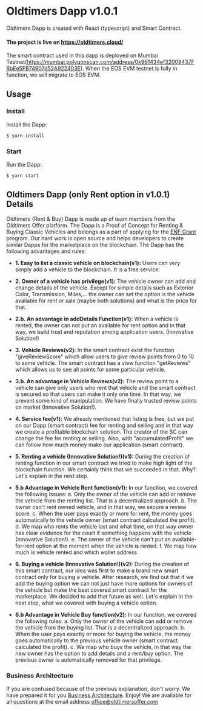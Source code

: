 # Oldtimers Dapp v1.0.1

Oldtimers Dapp is created with React (typescript) and Smart Contract. 
#### The project is live on https://oldtimers.cloud/
The smart contract used in this dapp is deployed on Mumbai Testnet(https://mumbai.polygonscan.com/address/0x961434ef32009437F6bEe5FB74907d52A922403E). When the EOS EVM testnet is fully in function, we will migrate to EOS EVM.


## Usage

### Install

Install the Dapp:

```sh
$ yarn install
```


### Start

Run the Dapp:

```sh
$ yarn start
```

## Oldtimers Dapp (only Rent option in v1.0.1) Details

Oldtimers (Rent & Buy) Dapp is made up of team members from the Oldtimers Offer platform. The Dapp is a Proof of Concept for Renting & Buying Classic Vehicles and belongs as a part of applying for the [ENF Grant](https://eosnetwork.com/blog/eos-network-foundation-grant-framework-guidelines/) program. Our hard work is open source and helps developers to create similar Dapps for the marketplace on the blockchain. 
The Dapp has the following advantages and rules:

-   **1. Easy to list a classic vehicle on blockchain(v1):** Users can very simply add a vehicle to the blockchain. It is a free service.

-   **2. Owner of a vehicle has privilege(v1):** The vehicle owner can add and change details of the vehicle. Except for simple details such as Exterior Color, Transmission, Miles,... the owner can set the option is the vehicle available for rent or sale (maybe both solutions) and what is the price for that. 

-   **2.b. An advantage in addDetails Function(v1):** When a vehicle is rented, the owner can not put an available for rent option and in that way, we build trust and reputation among application users. (Innovative Solution!)

-   **3. Vehicle Reviews(v2):** In the smart contract exist the function "giveReviewScore" which allow users to give review points from 0 to 10 to some vehicle. The smart contract has a view function "getReviews" which allows us to see all points for some particular vehicle.

-   **3.b. An advantage in Vehicle Reviews(v2):** The review point to a vehicle can give only users who rent that vehicle and the smart contract is secured so that users can make it only one time. In that way, we prevent some kind of manipulation. We have finally trusted review points on market (Innovative Solution!). 

-   **4. Service fee(v1):** We already mentioned that listing is free, but we put on our Dapp (smart contract) fee for renting and selling and in that way we create a profitable blockchain solution. The creator of the SC can change the fee for renting or selling. Also, with "accumulatedProfit" we can follow how much money make our application (smart contract).

-   **5. Renting a vehicle (Innovative Solution!)(v1):** During the creation of renting function in our smart contract we tried to make high light of the blockchain function. We certainly think that we succeeded in that. Why? Let's explain in the next step.

-   **5.b Advantage in Vehicle Rent function(v1):** In our function, we covered the following issues: a. Only the owner of the vehicle can add or remove the vehicle from the renting list. That is a decentralized approach. b. The owner can't rent owned vehicle, and in that way, we secure a review score. c. When the user pays exactly or more for rent, the money goes automatically to the vehicle owner (smart contract calculated the profit). d. We map who rents the vehicle last and what time, on that way owner has clear evidence for the court if something happens with the vehicle (Innovative Solution!). e. The owner of the vehicle can't put an available-for-rent option at the moment when the vehicle is rented. f. We map how much is vehicle rented and which wallet address

-   **6. Buying a vehicle (Innovative Solution!)(v2):** During the creation of this smart contract, our idea was first to make a brand new smart contract only for buying a vehicle. After research, we find out that if we add the buying option we can not just have more options for owners of the vehicle but make the best covered smart contract for the marketplace. We decided to add that future as well. Let's explain in the next step, what we covered with buying a vehicle option.

-   **6.b Advantage in Vehicle Buy function(v2):** In our function, we covered the following rules: a. Only the owner of the vehicle can add or remove the vehicle from the buying list. That is a decentralized approach. b. When the user pays exactly or more for buying the vehicle, the money goes automatically to the previous vehicle owner (smart contract calculated the profit). c. We map who buys the vehicle, in that way the new owner has the option to add details and a rent/buy option. The previous owner is automatically removed for that privilege.

### Business Architecture

If you are confused because of the previous explanation, don't worry. We have prepared it for you [Business Architecture](https://miro.com/app/board/uXjVPq5__rU=/?share_link_id=994333599006). Enjoy! We are available for all questions at the email address office@oldtimersoffer.com

